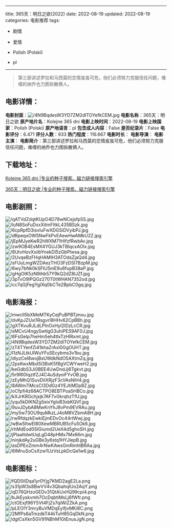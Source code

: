 
---
title: 365天：明日之欲(2022)
date: 2022-08-19
updated: 2022-08-19
categories: 电影推荐
tags:
- 剧情
- 爱情

- Polish (Polski)
- pl
---


> 第三部讲述罗拉和马西莫的恋情岌岌可危，他们必须努力克服信任问题，难缠的纳乔也力图拆散俩人。

## **电影详情**：

**电影封面**：<img src="https://image.tmdb.org/t/p/w200/4N9BqdesW3YD7ZM2dlTOYefkCEM.jpg" alt="/4N9BqdesW3YD7ZM2dlTOYefkCEM.jpg" title="/4N9BqdesW3YD7ZM2dlTOYefkCEM.jpg">
**电影名称**：365天：明日之欲
**原产地片名**：Kolejne 365 dni
**电影上映时间**：2022-08-19
**电影上映国家**：Polish (Polski)
**原产地语言**：pl
**包含成人内容**：False
**是否纪录片**：False
**电影评分**：6.471
**评分人数**：933
**热门程度**：116.667
**电影时长**：
**电影导演**：
**电影主演**：
**电影简介**：第三部讲述罗拉和马西莫的恋情岌岌可危，他们必须努力克服信任问题，难缠的纳乔也力图拆散俩人。

## **下载地址**：
[Kolejne 365 dni |专业的种子搜索、磁力链接搜索引擎](https://movie.amd794.com:2083/?search=Kolejne%20365%20dni&ordering=&mode=match_phrase&page_size=10&page=1)

[365天：明日之欲 |专业的种子搜索、磁力链接搜索引擎](https://movie.amd794.com:2083/?search=365%E5%A4%A9%EF%BC%9A%E6%98%8E%E6%97%A5%E4%B9%8B%E6%AC%B2&ordering=&mode=match_phrase&page_size=10&page=1)
 

## **电影剧照**：
<img src="https://image.tmdb.org/t/p/original/qATVdZdqtKUpO4D78wNCejsfp5S.jpg" alt="/qATVdZdqtKUpO4D78wNCejsfp5S.jpg" title="/qATVdZdqtKUpO4D78wNCejsfp5S.jpg"><img src="https://image.tmdb.org/t/p/original/luN8SoFuDxxXitmFItkL435BSzk.jpg" alt="/luN8SoFuDxxXitmFItkL435BSzk.jpg" title="/luN8SoFuDxxXitmFItkL435BSzk.jpg"><img src="https://image.tmdb.org/t/p/original/6cpRpfD3isvluFwXDGSiDVyibPJ.jpg" alt="/6cpRpfD3isvluFwXDGSiDVyibPJ.jpg" title="/6cpRpfD3isvluFwXDGSiDVyibPJ.jpg"><img src="https://image.tmdb.org/t/p/original/dRpeqxOW5NwFkPvEAewHwAMkU2Z.jpg" alt="/dRpeqxOW5NwFkPvEAewHwAMkU2Z.jpg" title="/dRpeqxOW5NwFkPvEAewHwAMkU2Z.jpg"><img src="https://image.tmdb.org/t/p/original/jEpMJyeKwR2hWXM71HIfzfRwbAv.jpg" alt="/jEpMJyeKwR2hWXM71HIfzfRwbAv.jpg" title="/jEpMJyeKwR2hWXM71HIfzfRwbAv.jpg"><img src="https://image.tmdb.org/t/p/original/zw9OB4EsMX4YGUJ3kTBlqcxAOIx.jpg" alt="/zw9OB4EsMX4YGUJ3kTBlqcxAOIx.jpg" title="/zw9OB4EsMX4YGUJ3kTBlqcxAOIx.jpg"><img src="https://image.tmdb.org/t/p/original/8UtvHovXxiibYnekDI5zGbPlwsa.jpg" alt="/8UtvHovXxiibYnekDI5zGbPlwsa.jpg" title="/8UtvHovXxiibYnekDI5zGbPlwsa.jpg"><img src="https://image.tmdb.org/t/p/original/2UvqeBzFHqHAMlH3ATOdsZjaQd4.jpg" alt="/2UvqeBzFHqHAMlH3ATOdsZjaQd4.jpg" title="/2UvqeBzFHqHAMlH3ATOdsZjaQd4.jpg"><img src="https://image.tmdb.org/t/p/original/sFUuLmgWZDAezTHO3FzDSl7BzpM.jpg" alt="/sFUuLmgWZDAezTHO3FzDSl7BzpM.jpg" title="/sFUuLmgWZDAezTHO3FzDSl7BzpM.jpg"><img src="https://image.tmdb.org/t/p/original/6wy7bNk0kSFIU5mE9u6fupB38aP.jpg" alt="/6wy7bNk0kSFIU5mE9u6fupB38aP.jpg" title="/6wy7bNk0kSFIU5mE9u6fupB38aP.jpg"><img src="https://image.tmdb.org/t/p/original/gHgOlK5zN9ihb57Y9kQ2dZ8lJZf.jpg" alt="/gHgOlK5zN9ihb57Y9kQ2dZ8lJZf.jpg" title="/gHgOlK5zN9ihb57Y9kQ2dZ8lJZf.jpg"><img src="https://image.tmdb.org/t/p/original/3pTvO9lPQGz270T0tWHAN7352od.jpg" alt="/3pTvO9lPQGz270T0tWHAN7352od.jpg" title="/3pTvO9lPQGz270T0tWHAN7352od.jpg"><img src="https://image.tmdb.org/t/p/original/cc7qGjFegYgIXq0bCTe2BpbC0gq.jpg" alt="/cc7qGjFegYgIXq0bCTe2BpbC0gq.jpg" title="/cc7qGjFegYgIXq0bCTe2BpbC0gq.jpg">

## **电影海报**：
<img src="https://image.tmdb.org/t/p/original/mwcII5bXMeMTKyCejPuBPBTjmxu.jpg" alt="/mwcII5bXMeMTKyCejPuBPBTjmxu.jpg" title="/mwcII5bXMeMTKyCejPuBPBTjmxu.jpg"><img src="https://image.tmdb.org/t/p/original/dvKpJZUxI1Rsgvrl8HHv62CpBBh.jpg" alt="/dvKpJZUxI1Rsgvrl8HHv62CpBBh.jpg" title="/dvKpJZUxI1Rsgvrl8HHv62CpBBh.jpg"><img src="https://image.tmdb.org/t/p/original/gXTKvuRJLdLPInOxHyI2lDzLcCR.jpg" alt="/gXTKvuRJLdLPInOxHyI2lDzLcCR.jpg" title="/gXTKvuRJLdLPInOxHyI2lDzLcCR.jpg"><img src="https://image.tmdb.org/t/p/original/sMCvU4ngySwtlgG3uhiPES9AF0J.jpg" alt="/sMCvU4ngySwtlgG3uhiPES9AF0J.jpg" title="/sMCvU4ngySwtlgG3uhiPES9AF0J.jpg"><img src="https://image.tmdb.org/t/p/original/6FsGeIp7heHm5eh4tIxTzHIRxmt.jpg" alt="/6FsGeIp7heHm5eh4tIxTzHIRxmt.jpg" title="/6FsGeIp7heHm5eh4tIxTzHIRxmt.jpg"><img src="https://image.tmdb.org/t/p/original/4N9BqdesW3YD7ZM2dlTOYefkCEM.jpg" alt="/4N9BqdesW3YD7ZM2dlTOYefkCEM.jpg" title="/4N9BqdesW3YD7ZM2dlTOYefkCEM.jpg"><img src="https://image.tmdb.org/t/p/original/zT4TYenfZi41khaZrAxI0GgOUHT.jpg" alt="/zT4TYenfZi41khaZrAxI0GgOUHT.jpg" title="/zT4TYenfZi41khaZrAxI0GgOUHT.jpg"><img src="https://image.tmdb.org/t/p/original/l1zNJLtkUIWuYFuSEcybms3v1bu.jpg" alt="/l1zNJLtkUIWuYFuSEcybms3v1bu.jpg" title="/l1zNJLtkUIWuYFuSEcybms3v1bu.jpg"><img src="https://image.tmdb.org/t/p/original/dlyzCeI8wojBsUWdkNdO5AXtmZq.jpg" alt="/dlyzCeI8wojBsUWdkNdO5AXtmZq.jpg" title="/dlyzCeI8wojBsUWdkNdO5AXtmZq.jpg"><img src="https://image.tmdb.org/t/p/original/2pxKwxMbd5l3BxK5fBgVCWYweH2.jpg" alt="/2pxKwxMbd5l3BxK5fBgVCWYweH2.jpg" title="/2pxKwxMbd5l3BxK5fBgVCWYweH2.jpg"><img src="https://image.tmdb.org/t/p/original/keGdbS3Ji0BEE4UwDndJj6Tgkvt.jpg" alt="/keGdbS3Ji0BEE4UwDndJj6Tgkvt.jpg" title="/keGdbS3Ji0BEE4UwDndJj6Tgkvt.jpg"><img src="https://image.tmdb.org/t/p/original/5r9RI0IqztfZJ4C4uSdyoiFYvOB.jpg" alt="/5r9RI0IqztfZJ4C4uSdyoiFYvOB.jpg" title="/5r9RI0IqztfZJ4C4uSdyoiFYvOB.jpg"><img src="https://image.tmdb.org/t/p/original/zEyMhQ1SuvDiIXRjzF3cVAsNIH4.jpg" alt="/zEyMhQ1SuvDiIXRjzF3cVAsNIH4.jpg" title="/zEyMhQ1SuvDiIXRjzF3cVAsNIH4.jpg"><img src="https://image.tmdb.org/t/p/original/8AWm7iMcsCI3DdGz4YEJtiMDp8Z.jpg" alt="/8AWm7iMcsCI3DdGz4YEJtiMDp8Z.jpg" title="/8AWm7iMcsCI3DdGz4YEJtiMDp8Z.jpg"><img src="https://image.tmdb.org/t/p/original/oCfpfi4z68ACTPO8EBTPoa5HBCo.jpg" alt="/oCfpfi4z68ACTPO8EBTPoa5HBCo.jpg" title="/oCfpfi4z68ACTPO8EBTPoa5HBCo.jpg"><img src="https://image.tmdb.org/t/p/original/kXJrKRGchjxjk7AF7vGkrqhzTfU.jpg" alt="/kXJrKRGchjxjk7AF7vGkrqhzTfU.jpg" title="/kXJrKRGchjxjk7AF7vGkrqhzTfU.jpg"><img src="https://image.tmdb.org/t/p/original/yqu5kDIKNZg5eixYglxB3xbKQVf.jpg" alt="/yqu5kDIKNZg5eixYglxB3xbKQVf.jpg" title="/yqu5kDIKNZg5eixYglxB3xbKQVf.jpg"><img src="https://image.tmdb.org/t/p/original/9uvJDybA8MwKnYhJ8vPm9EVRAu.jpg" alt="/9uvJDybA8MwKnYhJ8vPm9EVRAu.jpg" title="/9uvJDybA8MwKnYhJ8vPm9EVRAu.jpg"><img src="https://image.tmdb.org/t/p/original/my5w73OU9quMkzLJ4oM8VZbmA8H.jpg" alt="/my5w73OU9quMkzLJ4oM8VZbmA8H.jpg" title="/my5w73OU9quMkzLJ4oM8VZbmA8H.jpg"><img src="https://image.tmdb.org/t/p/original/rwRfdqzkEwkiEjmEDvOc44rtWwj.jpg" alt="/rwRfdqzkEwkiEjmEDvOc44rtWwj.jpg" title="/rwRfdqzkEwkiEjmEDvOc44rtWwj.jpg"><img src="https://image.tmdb.org/t/p/original/wBw5ItwEI80XewMBRUB5cFu5Ok6.jpg" alt="/wBw5ItwEI80XewMBRUB5cFu5Ok6.jpg" title="/wBw5ItwEI80XewMBRUB5cFu5Ok6.jpg"><img src="https://image.tmdb.org/t/p/original/rhMdEod0SlGiumd2UeX4d5ghoSH.jpg" alt="/rhMdEod0SlGiumd2UeX4d5ghoSH.jpg" title="/rhMdEod0SlGiumd2UeX4d5ghoSH.jpg"><img src="https://image.tmdb.org/t/p/original/jPlaaItdwtUqLgD48pHMx7Mx66m.jpg" alt="/jPlaaItdwtUqLgD48pHMx7Mx66m.jpg" title="/jPlaaItdwtUqLgD48pHMx7Mx66m.jpg"><img src="https://image.tmdb.org/t/p/original/ninjkdAy2uGBe3y6stq1HYJIepB.jpg" alt="/ninjkdAy2uGBe3y6stq1HYJIepB.jpg" title="/ninjkdAy2uGBe3y6stq1HYJIepB.jpg"><img src="https://image.tmdb.org/t/p/original/asDPEoZmm4rNwKAwsGmRmhtBRAa.jpg" alt="/asDPEoZmm4rNwKAwsGmRmhtBRAa.jpg" title="/asDPEoZmm4rNwKAwsGmRmhtBRAa.jpg"><img src="https://image.tmdb.org/t/p/original/6IMnuSoCsXzw1UzVsLpkDcQe1w6.jpg" alt="/6IMnuSoCsXzw1UzVsLpkDcQe1w6.jpg" title="/6IMnuSoCsXzw1UzVsLpkDcQe1w6.jpg">

## **电影图标**：
<img src="https://image.tmdb.org/t/p/original/fQD0iIDqa1yr0Yjg7KMD2agE2La.png" alt="/fQD0iIDqa1yr0Yjg7KMD2agE2La.png" title="/fQD0iIDqa1yr0Yjg7KMD2agE2La.png"><img src="https://image.tmdb.org/t/p/original/s31pW3s8BwVV4v3QbahqIUo2AqY.png" alt="/s31pW3s8BwVV4v3QbahqIUo2AqY.png" title="/s31pW3s8BwVV4v3QbahqIUo2AqY.png"><img src="https://image.tmdb.org/t/p/original/qD76QHzoGEDv31QtAUxHQ99cpi4.png" alt="/qD76QHzoGEDv31QtAUxHQ99cpi4.png" title="/qD76QHzoGEDv31QtAUxHQ99cpi4.png"><img src="https://image.tmdb.org/t/p/original/bJkEyskvmh7OcDqbtiMsLj6fWfr.png" alt="/bJkEyskvmh7OcDqbtiMsLj6fWfr.png" title="/bJkEyskvmh7OcDqbtiMsLj6fWfr.png"><img src="https://image.tmdb.org/t/p/original/ctOExjf96Y5Vt4FjZs7qiWiZZkA.png" alt="/ctOExjf96Y5Vt4FjZs7qiWiZZkA.png" title="/ctOExjf96Y5Vt4FjZs7qiWiZZkA.png"><img src="https://image.tmdb.org/t/p/original/pLEOIY3mryBuVMDqEylfjvMKi8C.png" alt="/pLEOIY3mryBuVMDqEylfjvMKi8C.png" title="/pLEOIY3mryBuVMDqEylfjvMKi8C.png"><img src="https://image.tmdb.org/t/p/original/2MfPs8aTmzdkT44iiTuH85GqDkN.png" alt="/2MfPs8aTmzdkT44iiTuH85GqDkN.png" title="/2MfPs8aTmzdkT44iiTuH85GqDkN.png"><img src="https://image.tmdb.org/t/p/original/dgICsXkn5GV91NBhM1GtEnusJgN.png" alt="/dgICsXkn5GV91NBhM1GtEnusJgN.png" title="/dgICsXkn5GV91NBhM1GtEnusJgN.png">
